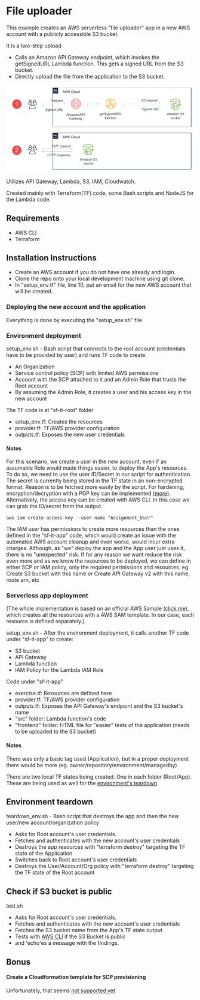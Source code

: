 # File uploader
This example creates an AWS serverless "file uploader" app in a new AWS account with a publicly accessible S3 bucket.

It is a two-step upload

* Calls an Amazon API Gateway endpoint, which invokes the getSignedURL Lambda function. This gets a signed URL from the S3 bucket.
* Directly upload the file from the application to the S3 bucket.

![Architecture](docs/arch.png)

Utilizes API Gateway, Lambda, S3, IAM, Cloudwatch.

Created mainly with Terraform(TF) code, some Bash scripts and NodeJS for the Lambda code.

## Requirements
- AWS CLI
- Terraform

## Installation Instructions
- Create an AWS account if you do not have one already and login.
- Clone the repo onto your local development machine using git clone.
- In "setup_env.tf" file, line 10, put an email for the new AWS account that will be created.

### Deploying the new account and the application
Everything is done by executing the "setup_env.sh" file


### Environment deployment
setup_env.sh - Bash script that connects to the root account (credentials have to be provided by user) and runs TF code to create:
* An Organization
* Service control policy (SCP) with limited AWS permissions
* Account with the SCP attached to it and an Admin Role that trusts the Root account
* By assuming the Admin Role, it creates a user and his access key in the new account

The TF code is at "sf-it-root" folder
  * setup_env.tf: Creates the resources
  * provider.tf: TF/AWS provider configuration
  * outputs.tf: Exposes the new user credentials

#### Notes
For this scenario, we create a user in the new account, even if an assumable Role would made things easier, to deploy the App's resources.
To do so, we need to use the user ID/Secret in our script for authentication. The secret is currently being stored in the TF state in an non-encrypted format.
Reason is to be fetched more easily by the script. For hardening, encryption/decryption with a PGP
key can be implemented [(more)](https://registry.terraform.io/providers/hashicorp/aws/latest/docs/resources/iam_access_key#example-usage).
Alternatively, the access key can be created with AWS CLI. In this case we can grab the ID/secret from the output.
```
aws iam create-access-key --user-name "Assignment_User"
```

The IAM user has permissions to create more resources than the ones defined in the "sf-it-app" code, which would create an issue
with the automated AWS account cleanup and even worse, would incur extra charges. Although, as "we" deploy the app and the App user
just uses it, there is no "unexpected" risk. If for any reason we want reduce the risk even more and as we know the resources to be
deployed, we can define in either SCP or IAM policy, only the required permissions and resources.
eg. Create S3 bucket with this name or Create API Gateway v2 with this name, route arn, etc

### Serverless app deployment
(The whole implementation is based on an official AWS Sample ([click me](https://github.com/aws-samples/amazon-s3-presigned-urls-aws-sam)),
which creates all the resources with a AWS SAM template. In our case, each resource is defined separately.)

setup_env.sh - After the environment deployment, it calls another TF code under "sf-it-app" to create:
* S3 bucket
* API Gateway
* Lambda function
* IAM Policy for the Lambda IAM Role

Code under "sf-it-app"
* exercise.tf: Resources are defined here
* provider.tf: TF/AWS provider configuration
* outputs.tf: Exposes the API Gateway's endpoint and the S3 bucket's name
* "src" folder: Lambda function's code
* "frontend" folder: HTML file for "easier" tests of the application (needs to be uploaded to the S3 bucket)

#### Notes
There was only a basic tag used (Application), but in a proper deployment there would be more (eg. owner/repository/environment/managedby)

There are two local TF states being created. One in each folder (Root/App).
These are being used as well for the [environment's teardown](#environment-teardown)

## Environment teardown
teardown_env.sh - Bash script that destroys the app and then the new user/new account/organization policy
- Asks for Root account's user credentials.
- Fetches and authenticates with the new account's user credentials
- Destroys the app resources with "terraform destroy" targeting the TF state of the Application
- Switches back to Root account's user credentials
- Destroys the User/Account/Org policy with "terraform destroy" targeting the TF state of the Root account

## Check if S3 bucket is public
test.sh
- Asks for Root account's user credentials.
- Fetches and authenticates with the new account's user credentials
- Fetches the S3 bucket name from the App's TF state output
- Tests with [AWS CLI](https://docs.aws.amazon.com/cli/latest/reference/s3api/get-bucket-policy-status.html) if the S3 Bucket is public
- and 'echo'es a message with the findings.


## Bonus
#### Create a Cloudformation template for SCP provisioning

Unfortunately, that seems [not supported yet](https://github.com/aws-cloudformation/cloudformation-coverage-roadmap/issues/806)
